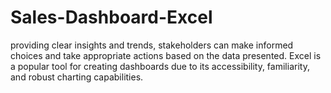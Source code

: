 # Sales-Dashboard-Excel
 providing clear insights and trends, stakeholders can make informed choices and take appropriate actions based on the data presented.  Excel is a popular tool for creating dashboards due to its accessibility, familiarity, and robust charting capabilities.

